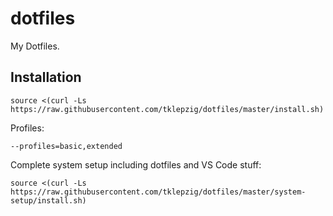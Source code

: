 # dotfiles

My Dotfiles.

## Installation

    source <(curl -Ls https://raw.githubusercontent.com/tklepzig/dotfiles/master/install.sh)

Profiles:

    --profiles=basic,extended

Complete system setup including dotfiles and VS Code stuff:

    source <(curl -Ls https://raw.githubusercontent.com/tklepzig/dotfiles/master/system-setup/install.sh)
